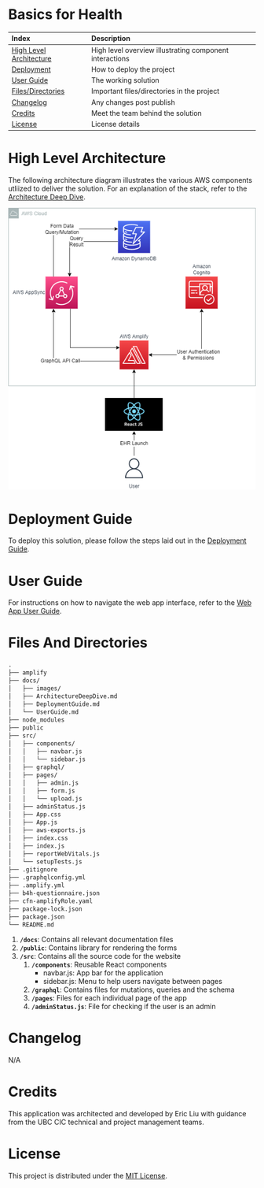 # Basics for Health

| Index                                               | Description                                             |
| :-------------------------------------------------- | :------------------------------------------------------ |
| [High Level Architecture](#high-level-architecture) | High level overview illustrating component interactions |
| [Deployment](#deployment-guide)                     | How to deploy the project                               |
| [User Guide](#user-guide)                           | The working solution                                    |
| [Files/Directories](#files-and-directories)         | Important files/directories in the project              |
| [Changelog](#changelog)                             | Any changes post publish                                |
| [Credits](#credits)                                 | Meet the team behind the solution                       |
| [License](#license)                                 | License details                                         |

# High Level Architecture

The following architecture diagram illustrates the various AWS components utliized to deliver the solution. For an explanation of the stack, refer to the [Architecture Deep Dive](docs/ArchitectureDeepDive.md).

![Alt text](./docs/images/architecture-diagram.png)

# Deployment Guide

To deploy this solution, please follow the steps laid out in the [Deployment Guide](docs/DeploymentGuide.md).

# User Guide

For instructions on how to navigate the web app interface, refer to the [Web App User Guide](docs/UserGuide.md).

# Files And Directories

```text
.
├── amplify
├── docs/
│   ├── images/
│   ├── ArchitectureDeepDive.md
│   ├── DeploymentGuide.md
│   └── UserGuide.md
├── node_modules
├── public
├── src/
│   ├── components/
│   │   ├── navbar.js
│   │   └── sidebar.js
│   ├── graphql/
│   ├── pages/
│   │   ├── admin.js
│   │   ├── form.js
│   │   └── upload.js
│   ├── adminStatus.js
│   ├── App.css
│   ├── App.js
│   ├── aws-exports.js
│   ├── index.css
│   ├── index.js
│   ├── reportWebVitals.js
│   └── setupTests.js
├── .gitignore
├── .graphqlconfig.yml
├── .amplify.yml
├── b4h-questionnaire.json
├── cfn-amplifyRole.yaml
├── package-lock.json
├── package.json
└── README.md
```

1. **`/docs`**: Contains all relevant documentation files
2. **`/public`**: Contains library for rendering the forms
3. **`/src`**: Contains all the source code for the website
   1. **`/components`**: Reusable React components
      - navbar.js: App bar for the application
      - sidebar.js: Menu to help users navigate between pages
   2. **`/graphql`**: Contains files for mutations, queries and the schema
   3. **`/pages`**: Files for each individual page of the app
   4. **`/adminStatus.js`**: File for checking if the user is an admin

# Changelog
N/A

# Credits

This application was architected and developed by Eric Liu with guidance from the UBC CIC technical and project management teams.

# License

This project is distributed under the [MIT License](https://github.com/git/git-scm.com/blob/main/MIT-LICENSE.txt).
